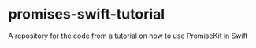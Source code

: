 # promises-swift-tutorial
A repository for the code from a tutorial on how to use PromiseKit in Swift
